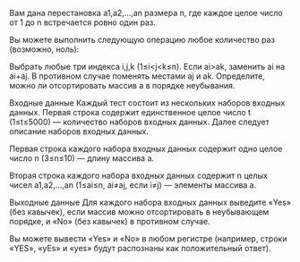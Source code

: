 ﻿Вам дана перестановка a1,a2,…,an размера n, где каждое целое число от 1 до n встречается ровно один раз.

Вы можете выполнить следующую операцию любое количество раз (возможно, ноль):

Выбрать любые три индекса i,j,k (1≤i<j<k≤n).
Если ai>ak, заменить ai на ai+aj. В противном случае поменять местами aj и ak.
Определите, можно ли отсортировать массив a в порядке неубывания.

Входные данные
Каждый тест состоит из нескольких наборов входных данных. Первая строка содержит единственное целое число t (1≤t≤5000) — количество наборов входных данных. Далее следует описание наборов входных данных.

Первая строка каждого набора входных данных содержит одно целое число n (3≤n≤10) — длину массива a.

Вторая строка каждого набора входных данных содержит n целых чисел a1,a2,…,an (1≤ai≤n, ai≠aj, если i≠j) — элементы массива a.

Выходные данные
Для каждого набора входных данных выведите «Yes» (без кавычек), если массив можно отсортировать в неубывающем порядке, и «No» (без кавычек) в противном случае.

Вы можете вывести «Yes» и «No» в любом регистре (например, строки «YES», «yEs» и «yes» будут распознаны как положительный ответ).